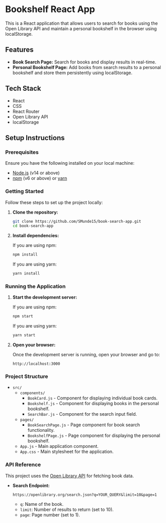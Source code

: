 # Bookshelf React App

This is a React application that allows users to search for books using the Open Library API and maintain a personal bookshelf in the browser using localStorage.

## Features

- **Book Search Page:** Search for books and display results in real-time.
- **Personal Bookshelf Page:** Add books from search results to a personal bookshelf and store them persistently using localStorage.

## Tech Stack

- React
- CSS
- React Router
- Open Library API
- localStorage

## Setup Instructions

### Prerequisites

Ensure you have the following installed on your local machine:

- [Node.js](https://nodejs.org/en/) (v14 or above)
- [npm](https://www.npmjs.com/get-npm) (v6 or above) or [yarn](https://yarnpkg.com/)

### Getting Started

Follow these steps to set up the project locally:

1. **Clone the repository:**

    ```bash
    git clone https://github.com/SMunde15/book-search-app.git
    cd book-search-app
    ```

2. **Install dependencies:**

    If you are using npm:

    ```bash
    npm install
    ```

    If you are using yarn:

    ```bash
    yarn install
    ```

### Running the Application

1. **Start the development server:**

    If you are using npm:

    ```bash
    npm start
    ```

    If you are using yarn:

    ```bash
    yarn start
    ```

2. **Open your browser:**

    Once the development server is running, open your browser and go to:

    ```
    http://localhost:3000
    ```

### Project Structure

- `src/`
  - `components/`
    - `BookCard.js` - Component for displaying individual book cards.
    - `Bookshelf.js` - Component for displaying books in the personal bookshelf.
    - `SearchBar.js` - Component for the search input field.
  - `pages/`
    - `BookSearchPage.js` - Page component for book search functionality.
    - `BookshelfPage.js` - Page component for displaying the personal bookshelf.
  - `App.js` - Main application component.
  - `App.css` - Main stylesheet for the application.

### API Reference

This project uses the [Open Library API](https://openlibrary.org/developers/api) for fetching book data.

- **Search Endpoint:**

    ```
    https://openlibrary.org/search.json?q=YOUR_QUERY&limit=10&page=1
    ```

    - `q`: Name of the book.
    - `limit`: Number of results to return (set to 10).
    - `page`: Page number (set to 1).

